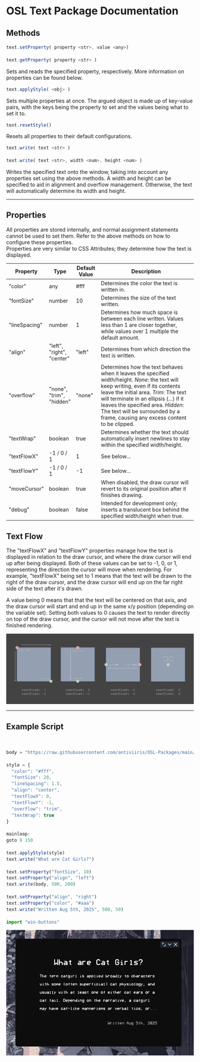 # OSL Text Package Documentation

## Methods

```js
text.setProperty( property <str>, value <any>)

text.getProperty( property <str> )
```

Sets and reads the specified property, respectively. More information on properties can be found below.

```js
text.applyStyle( <obj> )
```

Sets multiple properties at once. The argued object is made up of key-value pairs, with the keys being the property to set and the values being what to set it to.

```js
text.resetStyle()
```

Resets all properties to their default configurations.

```js
text.write( text <str> )

text.write( text <str>, width <num>, height <num> )
```

Writes the specified text onto the window, taking into account any properties set using the above methods. A width and height can be specified to aid in alignment and overflow management. Otherwise, the text will automatically determine its width and height.

* * *

## Properties

All properties are stored internally, and normal assignment statements cannot be used to set them. Refer to the above methods on how to configure these properties.  
Properties are very similar to CSS Attributes; they determine how the text is displayed.

| Property | Type | Default Value | Description |
| --- | --- | --- | --- |
| "color" | any | #fff | Determines the color the text is written in. |
| "fontSize" | number | 10  | Determines the size of the text written. |
| "lineSpacing" | number | 1   | Determines how much space is between each line written. Values less than 1 are closer together, while values over 1 multiple the default amount. |
| "align" | "left",  <br>"right",  <br>"center" | "left" | Determines from which direction the text is written. |
| "overflow" | "none",  <br>"trim",  <br>"hidden" | "none" | Determines how the text behaves when it leaves the specified width/height. *None*: the text will keep writing, even if its contents leave the initial area. *Trim*: The text will terminate in an ellipsis (...) if it leaves the specified area. *Hidden*: The text will be surrounded by a frame, causing any excess content to be clipped. |
| "textWrap" | boolean | true | Determines whether the text should automatically insert newlines to stay within the specified width/height. |
| "textFlowX" | \-1 / 0 / 1 | 1   | See below... |
| "textFlowY" | \-1 / 0 / 1 | \-1 | See below... |
| "moveCursor" | boolean | true | When disabled, the draw cursor will revert to its original position after it finishes drawing. |
| "debug" | boolean | false | Intended for development only; inserts a translucent box behind the specified width/height when true. |

## Text Flow

The "textFlowX" and "textFlowY" properties manage how the text is displayed in relation to the draw cursor, and where the draw cursor will end up after being displayed. Both of these values can be set to -1, 0, or 1, representing the direction the cursor will move when rendering. For example, "textFlowX" being set to 1 means that the text will be drawn to the right of the draw cursor, and the draw cursor will end up on the far right side of the text after it's drawn.  

A value being 0 means that that the text will be centered on that axis, and the draw cursor will start and end up in the same x/y position (depending on the variable set). Setting both values to 0 causes the text to render directly on top of the draw cursor, and the cursor will not move after the text is finished rendering.

![A graphic displaying some examples of textFlow in action.](https://raw.githubusercontent.com/antiviiris/OSL-Packages/main/text/doc-assets/textFlow.png)

* * *

## Example Script

&nbsp;

```js
body = "https://raw.githubusercontent.com/antiviiris/OSL-Packages/main/text/doc-assets/catgirls.txt".httpGet()

style = {
  "color": "#fff",
  "fontSize": 20,
  "lineSpacing": 1.5,
  "align": "center",
  "textFlowX": 0,
  "textFlowY": -1,
  "overflow": "trim",
  "textWrap": true
}

mainloop:
goto 0 150

text.applyStyle(style)
text.write("What are Cat Girls?")

text.setProperty("fontSize", 10)
text.setProperty("align", "left")
text.write(body, 500, 200)

text.setProperty("align", "right")
text.setProperty("color", "#aaa")
text.write("Written Aug 5th, 2025", 500, 50)

import "win-buttons"
```

![The output for the script above](https://raw.githubusercontent.com/antiviiris/OSL-Packages/main/text/doc-assets/results.png)

